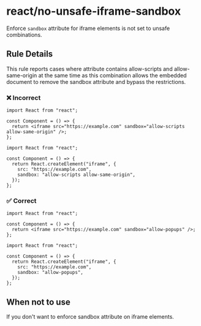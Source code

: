 # react/no-unsafe-iframe-sandbox

Enforce `sandbox` attribute for iframe elements is not set to unsafe combinations.

## Rule Details

This rule reports cases where attribute contains allow-scripts and allow-same-origin at the same time as this combination allows the embedded document to remove the sandbox attribute and bypass the restrictions.

### ❌ Incorrect

```tsx
import React from "react";

const Component = () => {
  return <iframe src="https://example.com" sandbox="allow-scripts allow-same-origin" />;
};
```

```tsx
import React from "react";

const Component = () => {
  return React.createElement("iframe", {
    src: "https://example.com",
    sandbox: "allow-scripts allow-same-origin",
  });
};
```

### ✅ Correct

```tsx
import React from "react";

const Component = () => {
  return <iframe src="https://example.com" sandbox="allow-popups" />;
};
```

```tsx
import React from "react";

const Component = () => {
  return React.createElement("iframe", {
    src: "https://example.com",
    sandbox: "allow-popups",
  });
};
```

## When not to use

If you don't want to enforce sandbox attribute on iframe elements.
